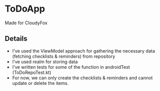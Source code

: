 # ToDoApp
Made for CloudyFox

## Details
- I've used the ViewModel approach for gathering the necessary data (fetching checklists & reminders) from repository
- I've used realm for storing data
- I've written tests for some of the function in androidTest (ToDoRepoTest.kt)
- For now, we can only create the checklists & reminders and cannot update or delete the items.
